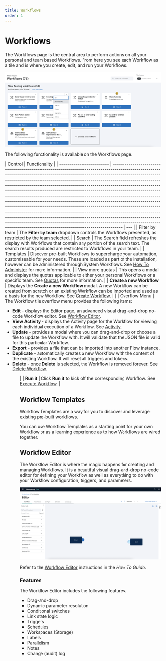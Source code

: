 ```yaml
---
title: Workflows
order: 1
---
```


# Workflows

The Workflows page is the central area to perform actions on all your personal and team based Workflows. From here you see each Workflow as a tile and is where you create, edit, and run your Workflows.

![Workflows Page](./assets/img/workflow-tile-dropdown.png)

The following functionality is available on the Workflows page.

| Control                   | Functionality                                                                                                                                                                                                                                                                                                                                                                                                                                                                                                                                                                                                                                                                                                                                                                                                                                                                                                                                                                 |
| ------------------------- | ----------------------------------------------------------------------------------------------------------------------------------------------------------------------------------------------------------------------------------------------------------------------------------------------------------------------------------------------------------------------------------------------------------------------------------------------------------------------------------------------------------------------------------------------------------------------------------------------------------------------------------------------------------------------------------------------------------------------------------------------------------------------------------------------------------------------------------------------------------------------------------------------------------------------------------------------------------------------------- | --- |
| Filter by team            | The **Filter by team** dropdown controls the Workflows presented, as restricted by the team selected.                                                                                                                                                                                                                                                                                                                                                                                                                                                                                                                                                                                                                                                                                                                                                                                                                                                                         |
| Search                    | The Search field refreshes the display with Workflows that contain any portion of the search text. The search results produced are restricted to Workflows in your team.                                                                                                                                                                                                                                                                                                                                                                                                                                                                                                                                                                                                                                                                                                                                                                                                      |
| Templates                 | Discover pre-built Workflows to supercharge your automation, customiseable for your needs. These are loaded as part of the installation, however can be administered through System Workflows. See [How To Administer](../guides/administer) for more information.                                                                                                                                                                                                                                                                                                                                                                                                                                                                                                                                                                                                                                                                                                            |
| View more quotas          | This opens a modal and displays the quotas applicable to either your personal Workflows or a specific team. See [Quotas](../fundamentals/quotas) for more information.                                                                                                                                                                                                                                                                                                                                                                                                                                                                                                                                                                                                                                                                                                                                                                                                        |
| **Create a new Workflow** | Displays the **Create a new Workflow** modal. A new Workflow can be created from scratch or an existing Workflow can be imported and used as a basis for the new Workflow. See [Create Workflow](../guides/create-Workflow).                                                                                                                                                                                                                                                                                                                                                                                                                                                                                                                                                                                                                                                                                                                                                  |     |
| Overflow Menu             | The Workflow tile overflow menu provides the following items: <ul><li>**Edit** - displays the Editor page, an advanced visual drag-and-drop no-code Workflow editor. See [Workflow Editor](../guides/Workflow-editor). </li><li>**View Activity** - displays the Activity page for the Workflow for viewing each individual execution of a Workflow. See [Activity](../fundamentals/activity).</li><li>**Update** - provides a modal where you can drag-and-drop or choose a file to update the Workflow with. It will validate that the JSON file is valid for this particular Workflow.</li><li>**Export** - provides a file that can be imported into another Flow instance.</li><li>**Duplicate** - automatically creates a new Workflow with the content of the existing Workflow. It will reset all triggers and tokens.</li><li> **Delete** - once **Delete** is selected, the Workflow is removed forever. See [Delete Workflow](../guides/delete-Workflow).</li><ul> |
| **Run it**                | Click **Run it** to kick off the corresponding Workflow. See [Execute Workflow](../guides/execute-Workflow).                                                                                                                                                                                                                                                                                                                                                                                                                                                                                                                                                                                                                                                                                                                                                                                                                                                                  |

## Workflow Templates

Workflow Templates are a way for you to discover and leverage existing pre-built workflows.

You can use Workflow Templates as a starting point for your own Workflow or as a learning experience as to how Workflows are wired together.

## Workflow Editor

The Workflow Editor is where the magic happens for creating and managing Workflows. It is a beautiful visual drag-and-drop no-code editor for defining your Workflow as well as everything to do with your Workflow configuration, triggers, and parameters.

![Workflow Editor](./assets/img/workflow-designer-home.png)

Refer to the [Workflow Editor](../guides/workflow-editor) instructions in the _How To Guide_.

### Features

The Workflow Editor includes the following features.

- Drag-and-drop
- Dynamic parameter resolution
- Conditional switches
- Link state logic
- Triggers
- Schedules
- Workspaces (Storage)
- Labels
- Parallelism
- Notes
- Change (audit) log
